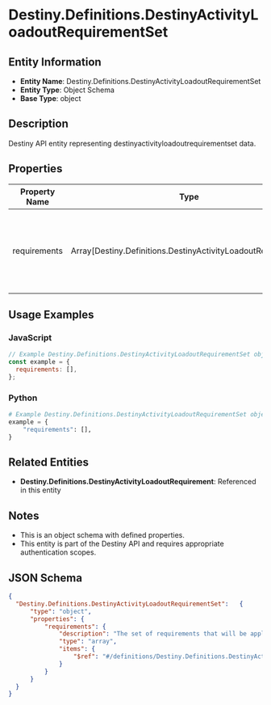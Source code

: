# Destiny.Definitions.DestinyActivityLoadoutRequirementSet

## Entity Information
- **Entity Name**: Destiny.Definitions.DestinyActivityLoadoutRequirementSet
- **Entity Type**: Object Schema
- **Base Type**: object

## Description
Destiny API entity representing destinyactivityloadoutrequirementset data.

## Properties

| Property Name | Type | Description | Required |
|---------------|------|-------------|----------|
| requirements | Array[Destiny.Definitions.DestinyActivityLoadoutRequirement] | The set of requirements that will be applied on the activity if this requirement set is active. | No |

## Usage Examples

### JavaScript
```javascript
// Example Destiny.Definitions.DestinyActivityLoadoutRequirementSet object
const example = {
  requirements: [],
};
```

### Python
```python
# Example Destiny.Definitions.DestinyActivityLoadoutRequirementSet object
example = {
    "requirements": [],
}
```

## Related Entities
- **Destiny.Definitions.DestinyActivityLoadoutRequirement**: Referenced in this entity

## Notes
- This is an object schema with defined properties.
- This entity is part of the Destiny API and requires appropriate authentication scopes.

## JSON Schema
```json
{
  "Destiny.Definitions.DestinyActivityLoadoutRequirementSet":   {
      "type": "object",
      "properties": {
          "requirements": {
              "description": "The set of requirements that will be applied on the activity if this requirement set is active.",
              "type": "array",
              "items": {
                  "$ref": "#/definitions/Destiny.Definitions.DestinyActivityLoadoutRequirement"
              }
          }
      }
  }
}
```

